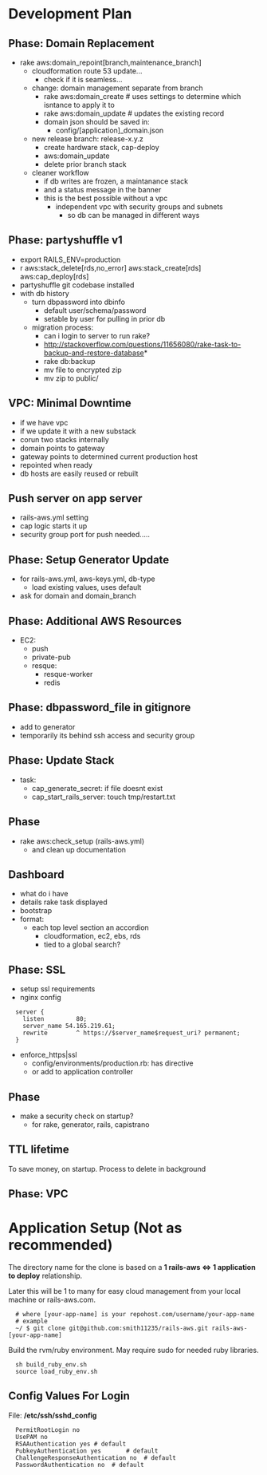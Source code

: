 # Development Plan

## Phase: Domain Replacement
* rake aws:domain_repoint[branch,maintenance_branch]
	* cloudformation route 53 update...
		* check if it is seamless...
	* change: domain management separate from branch
		* rake aws:domain_create # uses settings to determine which isntance to apply it to
		* rake aws:domain_update # updates the existing record
		* domain json should be saved in:
			* config/[application]_domain.json
	* new release branch: release-x.y.z
		* create hardware stack, cap-deploy
		* aws:domain_update
		* delete prior branch stack
	* cleaner workflow
		* if db writes are frozen, a maintanance stack
		* and a status message in the banner
		* this is the best possible without a vpc
			* independent vpc with security groups and subnets
				* so db can be managed in different ways

## Phase: partyshuffle v1
* export RAILS_ENV=production
* r aws:stack_delete[rds,no_error] aws:stack_create[rds] aws:cap_deploy[rds]
* partyshuffle git codebase installed
* with db history
	* turn dbpassword into dbinfo
		* default user/schema/password
		* setable by user for pulling in prior db
	* migration process:
		* can i login to server to run rake?
		* http://stackoverflow.com/questions/11656080/rake-task-to-backup-and-restore-database*
		* rake db:backup
		* mv file to encrypted zip
		* mv zip to public/

## VPC: Minimal Downtime
* if we have vpc
* if we update it with a new substack
* corun two stacks internally
* domain points to gateway
* gateway points to determined current production host
* repointed when ready
* db hosts are easily reused or rebuilt

## Push server on app server
* rails-aws.yml setting
* cap logic starts it up
* security group port for push needed.....

## Phase: Setup Generator Update

* for rails-aws.yml, aws-keys.yml, db-type
	* load existing values, <enter> uses default
* ask for domain and domain_branch

## Phase: Additional AWS Resources
* EC2:
	* push
  	* private-pub
  * resque: 
  	* resque-worker
  	* redis

## Phase: dbpassword_file in gitignore
* add to generator
* temporarily its behind ssh access and security group

## Phase: Update Stack
- task: 
	- cap_generate_secret: if file doesnt exist
	- cap_start_rails_server: touch tmp/restart.txt
## Phase
- rake aws:check_setup (rails-aws.yml)
  - and clean up documentation


## Dashboard
* what do i have
* details rake task displayed
* bootstrap
* format:
	* each top level section an accordion
		* cloudformation, ec2, ebs, rds
		* tied to a global search?

## Phase: SSL

* setup ssl requirements
* nginx config

```
  server {       
    listen         80;
    server_name 54.165.219.61;       
    rewrite        ^ https://$server_name$request_uri? permanent;
  }
```

* enforce_https|ssl
	* config/environments/production.rb: has directive
	* or add to application controller

## Phase
- make a security check on startup?
	- for rake, generator, rails, capistrano


## TTL lifetime

To save money, on startup.
Process to delete in background



## Phase: VPC 

# Application Setup (Not as recommended)

The directory name for the clone is based on a **1 rails-aws <=> 1 application to deploy** relationship.

Later this will be 1 to many for easy cloud management from your local machine or rails-aws.com.

```
  # where [your-app-name] is your repohost.com/username/your-app-name
  # example
  ~/ $ git clone git@github.com:smith11235/rails-aws.git rails-aws-[your-app-name]
```

Build the rvm/ruby environment.  May require sudo for needed ruby libraries.

```
  sh build_ruby_env.sh
  source load_ruby_env.sh
```

## Config Values For Login

File: **/etc/ssh/sshd_config**

```       
  PermitRootLogin no      
  UsePAM no      
  RSAAuthentication yes # default      
  PubkeyAuthentication yes       # default
  ChallengeResponseAuthentication no  # default
  PasswordAuthentication no  # default
``` 
